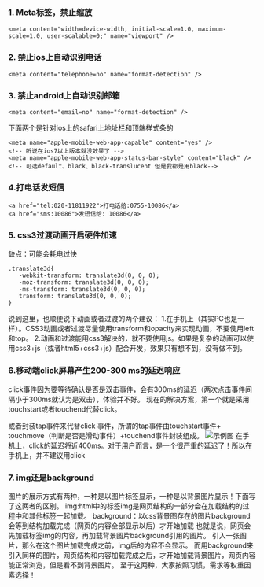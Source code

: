 ### 1. Meta标签，禁止缩放
```
<meta content="width=device-width, initial-scale=1.0, maximum-scale=1.0, user-scalable=0;" name="viewport" />
```
### 2. 禁止ios上自动识别电话
```
<meta content="telephone=no" name="format-detection" />
```

### 3. 禁止android上自动识别邮箱
```
<meta content="email=no" name="format-detection" />
```
下面两个是针对ios上的safari上地址栏和顶端样式条的
```
<meta name="apple-mobile-web-app-capable" content="yes" />
<!-- 听说在ios7以上版本就没效果了 -->
<meta name="apple-mobile-web-app-status-bar-style" content="black" />
<!-- 可选default、black、black-translucent 但是我都是用black-->
```
### 4.打电话发短信
```
<a href="tel:020-11811922">打电话给:0755-10086</a>
<a href="sms:10086">发短信给: 10086</a>
```
### 5. css3过渡动画开启硬件加速
缺点：可能会耗电过快
```
.translate3d{
   -webkit-transform: translate3d(0, 0, 0);
   -moz-transform: translate3d(0, 0, 0);
   -ms-transform: translate3d(0, 0, 0);
   transform: translate3d(0, 0, 0);
}
```
说到这里，也顺便说下动画或者过渡的两个建议：
1.在手机上（其实PC也是一样）。CSS3动画或者过渡尽量使用transform和opacity来实现动画，不要使用left和top。
2.动画和过渡能用css3解决的，就不要使用js。如果是复杂的动画可以使用css3+js（或者html5+css3+js）配合开发，效果只有想不到，没有做不到。

### 6.移动端click屏幕产生200-300 ms的延迟响应
click事件因为要等待确认是否是双击事件，会有300ms的延迟（两次点击事件间隔小于300ms就认为是双击），体验并不好。
现在的解决方案，第一个就是采用touchstart或者touchend代替click。

或者封装tap事件来代替click 事件，所谓的tap事件由touchstart事件+ touchmove（判断是否是滑动事件）+touchend事件封装组成。
![示例图](https://sfault-image.b0.upaiyun.com/240/529/240529230-59c132356973f)
在手机上，click的延迟将近400ms。对于用户而言，是一个很严重的延迟了！所以在手机上，并不建议用click

### 7. img还是background
图片的展示方式有两种，一种是以图片标签显示，一种是以背景图片显示！下面写了这两者的区别。
img:html中的标签img是网页结构的一部分会在加载结构的过程中和其他标签一起加载。
background：以css背景图存在的图片background会等到结构加载完成（网页的内容全部显示以后）才开始加载
也就是说，网页会先加载标签img的内容，再加载背景图片background引用的图片。
引入一张图片，那么在这个图片加载完成之前，img后的内容不会显示。
而用background来引入同样的图片，网页结构和内容加载完成之后，才开始加载背景图片，网页内容能正常浏览，但是看不到背景图片。
至于这两种，大家按照习惯，需求等权重因素选择！
